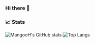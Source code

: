 ### Hi there 👋

### 📈 Stats
![MangooH's GitHub stats](https://github-readme-stats.vercel.app/api?username=MangooH&show_icons=true&bg_color=00000000)
![Top Langs](https://github-readme-stats.vercel.app/api/top-langs/?username=MangooH&layout=compact)

<!--
**MangooH/MangooH** is a ✨ _special_ ✨ repository because its `README.md` (this file) appears on your GitHub profile.

Here are some ideas to get you started:

- 🔭 I’m currently working on ...
- 🌱 I’m currently learning ...
- 👯 I’m looking to collaborate on ...
- 🤔 I’m looking for help with ...
- 💬 Ask me about ...
- 📫 How to reach me: ...
- 😄 Pronouns: ...
- ⚡ Fun fact: ...
-->
